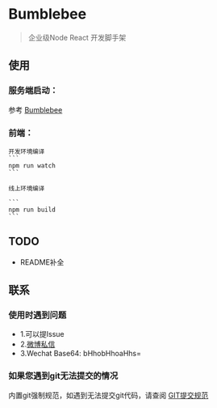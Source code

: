 # Bumblebee

> 企业级Node React 开发脚手架


## 使用 

### 服务端启动：
参考 [Bumblebee](https://github.com/JimLiuxinghai/Bumblebee)

### 前端：
    
    开发环境编译
    ```
    npm run watch
    ```

    线上环境编译

    ```
    npm run build
    ```

## TODO

* README补全

## 联系

### 使用时遇到问题

* 1.可以提Issue
* 2.[微博私信](https://weibo.com/jimliuxinghai/profile?rightmod=1&wvr=6&mod=personinfo)
* 3.Wechat Base64: bHhobHhoaHhs=

### 如果您遇到git无法提交的情况

内置git强制规范，如遇到无法提交git代码，请查阅 [GIT提交规范](https://github.com/bikedawuwang/bee-docs/blob/master/docs/git.md)